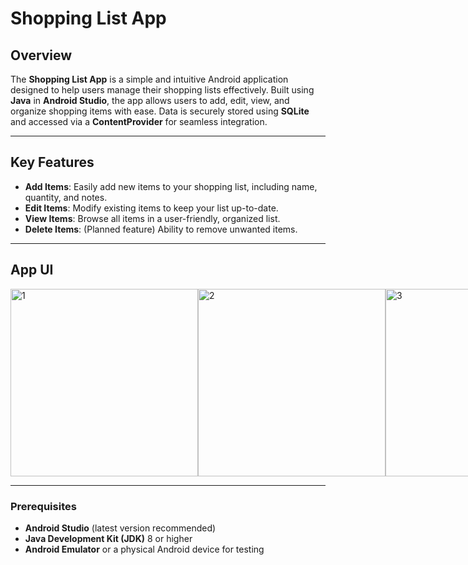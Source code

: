 # **Shopping List App**

## **Overview**  
The **Shopping List App** is a simple and intuitive Android application designed to help users manage their shopping lists effectively. Built using **Java** in **Android Studio**, the app allows users to add, edit, view, and organize shopping items with ease. Data is securely stored using **SQLite** and accessed via a **ContentProvider** for seamless integration.

---

## **Key Features**  
- **Add Items**: Easily add new items to your shopping list, including name, quantity, and notes.  
- **Edit Items**: Modify existing items to keep your list up-to-date.  
- **View Items**: Browse all items in a user-friendly, organized list.  
- **Delete Items**: (Planned feature) Ability to remove unwanted items.  

---

## **App UI**

<div style="display: flex; justify-content: space-between;">
  <img src="https://github.com/user-attachments/assets/66ac6fa5-a6e7-4c75-aa90-f76365afbc45" alt="1" width="300">
  <img src="https://github.com/user-attachments/assets/164b02e8-4833-4568-ab20-5f297d08878e" alt="2" width="300">
  <img src="https://github.com/user-attachments/assets/1e67068a-4cd3-4cdd-a0c1-c05102fa4845" alt="3" width="300">
</div>

---
  
### **Prerequisites**  
- **Android Studio** (latest version recommended)  
- **Java Development Kit (JDK)** 8 or higher  
- **Android Emulator** or a physical Android device for testing  


